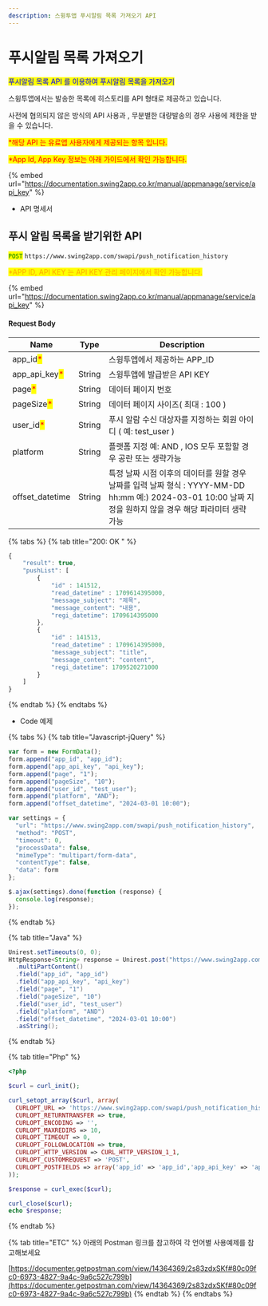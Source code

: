 ```yaml
---
description: 스윙투앱 푸시알림 목록 가져오기 API
---
```


# 푸시알림 목록 가져오기

<mark style="color:blue;">푸시알림 목록 API 를 이용하여 푸시알림 목록을 가져오기</mark>

스윙투앱에서는 발송한 목록에 히스토리를 API 형태로 제공하고 있습니다.

사전에 협의되지 않은 방식의 API 사용과 , 무분별한 대량발송의 경우 사용에 제한을 받을 수 있습니다.

<mark style="color:red;">\*해당 API 는 유료앱 사용자에게 제공되는 항목 입니다.</mark>&#x20;

<mark style="color:red;">\*App Id, App Key 정보는 아래 가이드에서 확인 가능합니다.</mark>&#x20;

{% embed url="https://documentation.swing2app.co.kr/manual/appmanage/service/api_key" %}



* API 명세서

## 푸시 알림 목록을 받기위한 API

<mark style="color:green;">`POST`</mark> `https://www.swing2app.com/swapi/push_notification_history`

<mark style="color:orange;">\*APP ID, API KEY 는 API KEY 관리 페이지에서 확인 가능합니다.</mark>&#x20;

{% embed url="https://documentation.swing2app.co.kr/manual/appmanage/service/api_key" %}



#### Request Body

| Name                                            | Type   | Description                                                                                                 |
| ----------------------------------------------- | ------ | ----------------------------------------------------------------------------------------------------------- |
| app\_id<mark style="color:red;">\*</mark>       |        | 스윙투앱에서 제공하는 APP\_ID                                                                                         |
| app\_api\_key<mark style="color:red;">\*</mark> | String | 스윙투앱에 발급받은 API KEY                                                                                          |
| page<mark style="color:red;">\*</mark>          | String | 데이터 페이지 번호                                                                                                  |
| pageSize<mark style="color:red;">\*</mark>      | String | 데이터 페이지 사이즈( 최대 : 100 )                                                                                     |
| user\_id<mark style="color:red;">\*</mark>      | String | 푸시 알람 수신 대상자를 지정하는 회원 아이디 ( 예: test\_user )                                                                 |
| platform                                        | String | 플랫폼 지정 예: AND , IOS 모두 포함할 경우 공란 또는 생략가능                                                                    |
| offset\_datetime                                | String | 특정 날짜 시점 이후의 데이터를 원할 경우 날짜를 입력 날짜 형식 : YYYY-MM-DD hh:mm 예:) 2024-03-01 10:00 날짜 지정을 원하지 않을 경우 해당 파라미터 생략 가능 |

{% tabs %}
{% tab title="200: OK " %}
```javascript
{
    "result": true,
    "pushList": [
        {
            "id" : 141512,
            "read_datetime" : 1709614395000, 
            "message_subject": "제목",
            "message_content": "내용",
            "regi_datetime": 1709614395000
        },
        {
            "id" : 141513,
            "read_datetime" : 1709614395000,
            "message_subject": "title",
            "message_content": "content",
            "regi_datetime": 1709520271000
        }
    ]
}
```
{% endtab %}
{% endtabs %}

* Code 예제

{% tabs %}
{% tab title="Javascript-jQuery" %}
```javascript
var form = new FormData();
form.append("app_id", "app_id");
form.append("app_api_key", "api_key");
form.append("page", "1");
form.append("pageSize", "10");
form.append("user_id", "test_user");
form.append("platform", "AND");
form.append("offset_datetime", "2024-03-01 10:00");

var settings = {
  "url": "https://www.swing2app.com/swapi/push_notification_history",
  "method": "POST",
  "timeout": 0,
  "processData": false,
  "mimeType": "multipart/form-data",
  "contentType": false,
  "data": form
};

$.ajax(settings).done(function (response) {
  console.log(response);
});
```
{% endtab %}

{% tab title="Java" %}
```java
Unirest.setTimeouts(0, 0);
HttpResponse<String> response = Unirest.post("https://www.swing2app.com/swapi/push_notification_history")
  .multiPartContent()
  .field("app_id", "app_id")
  .field("app_api_key", "api_key")
  .field("page", "1")
  .field("pageSize", "10")
  .field("user_id", "test_user")
  .field("platform", "AND")
  .field("offset_datetime", "2024-03-01 10:00")
  .asString();

```
{% endtab %}

{% tab title="Php" %}
```php
<?php

$curl = curl_init();

curl_setopt_array($curl, array(
  CURLOPT_URL => 'https://www.swing2app.com/swapi/push_notification_history',
  CURLOPT_RETURNTRANSFER => true,
  CURLOPT_ENCODING => '',
  CURLOPT_MAXREDIRS => 10,
  CURLOPT_TIMEOUT => 0,
  CURLOPT_FOLLOWLOCATION => true,
  CURLOPT_HTTP_VERSION => CURL_HTTP_VERSION_1_1,
  CURLOPT_CUSTOMREQUEST => 'POST',
  CURLOPT_POSTFIELDS => array('app_id' => 'app_id','app_api_key' => 'api_key','page' => '1','pageSize' => '10','user_id' => 'test_user','platform' => 'AND','offset_datetime' => '2024-03-01 10:00'),
));

$response = curl_exec($curl);

curl_close($curl);
echo $response;

```
{% endtab %}

{% tab title="ETC" %}
아래의 Postman 링크를 참고하여 각 언어별 사용예제를 참고해보세요

[https://documenter.getpostman.com/view/14364369/2s83zdxSKf#80c09fc0-6973-4827-9a4c-9a6c527c799b](https://documenter.getpostman.com/view/14364369/2s83zdxSKf#80c09fc0-6973-4827-9a4c-9a6c527c799b)
{% endtab %}
{% endtabs %}
